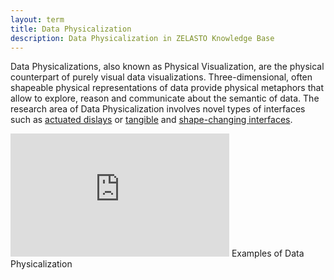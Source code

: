 ```yaml
---
layout: term
title: Data Physicalization
description: Data Physicalization in ZELASTO Knowledge Base
---
```

Data Physicalizations, also known as Physical Visualization, are the physical counterpart of purely visual data visualizations. Three-dimensional, often shapeable physical representations of data provide physical metaphors that allow to explore, reason and communicate about the semantic of data.
The research area of Data Physicalization involves novel types of interfaces such as [actuated dislays](/terms/actuated-display) or [tangible](/terms/tangible-user-interface) and [shape-changing interfaces](/terms/shape-changing-interface). 

<iframe width="350" height="197" src="https://www.youtube.com/embed/RG0sSDBjdmQ" frameborder="0" allow="accelerometer; autoplay; encrypted-media; gyroscope; picture-in-picture" allowfullscreen></iframe>
Examples of Data Physicalization
